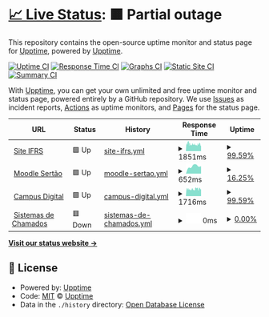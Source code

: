 # [📈 Live Status](https://upptime.github.io/upptime): <!--live status--> **🟧 Partial outage**

This repository contains the open-source uptime monitor and status page for [Upptime](https://upptime.js.org), powered by [Upptime](https://github.com/upptime/upptime).

[![Uptime CI](https://github.com/koj-co/upptime/workflows/Uptime%20CI/badge.svg)](https://github.com/koj-co/upptime/actions?query=workflow%3A%22Uptime+CI%22)
[![Response Time CI](https://github.com/koj-co/upptime/workflows/Response%20Time%20CI/badge.svg)](https://github.com/koj-co/upptime/actions?query=workflow%3A%22Response+Time+CI%22)
[![Graphs CI](https://github.com/koj-co/upptime/workflows/Graphs%20CI/badge.svg)](https://github.com/koj-co/upptime/actions?query=workflow%3A%22Graphs+CI%22)
[![Static Site CI](https://github.com/koj-co/upptime/workflows/Static%20Site%20CI/badge.svg)](https://github.com/koj-co/upptime/actions?query=workflow%3A%22Static+Site+CI%22)
[![Summary CI](https://github.com/koj-co/upptime/workflows/Summary%20CI/badge.svg)](https://github.com/koj-co/upptime/actions?query=workflow%3A%22Summary+CI%22)

With [Upptime](https://upptime.js.org), you can get your own unlimited and free uptime monitor and status page, powered entirely by a GitHub repository. We use [Issues](https://github.com/upptime/upptime/issues) as incident reports, [Actions](https://github.com/upptime/upptime/actions) as uptime monitors, and [Pages](https://upptime.github.io/upptime) for the status page.

<!--start: status pages-->
<!-- This summary is generated by Upptime (https://github.com/upptime/upptime) -->
<!-- Do not edit this manually, your changes will be overwritten -->
<!-- prettier-ignore -->
| URL | Status | History | Response Time | Uptime |
| --- | ------ | ------- | ------------- | ------ |
| <img alt="" src="https://favicons.githubusercontent.com/ifrs.edu.br" height="13"> [Site IFRS](https://ifrs.edu.br/sertao) | 🟩 Up | [site-ifrs.yml](https://github.com/ifrs-sertao/status/commits/master/history/site-ifrs.yml) | <details><summary><img alt="Response time graph" src="./graphs/site-ifrs/response-time-week.png" height="20"> 1851ms</summary><br><a href="https://ifrs-sertao.github.io/status/history/site-ifrs"><img alt="Response time 1959" src="https://img.shields.io/endpoint?url=https%3A%2F%2Fraw.githubusercontent.com%2Fifrs-sertao%2Fstatus%2Fmaster%2Fapi%2Fsite-ifrs%2Fresponse-time.json"></a><br><a href="https://ifrs-sertao.github.io/status/history/site-ifrs"><img alt="24-hour response time 1547" src="https://img.shields.io/endpoint?url=https%3A%2F%2Fraw.githubusercontent.com%2Fifrs-sertao%2Fstatus%2Fmaster%2Fapi%2Fsite-ifrs%2Fresponse-time-day.json"></a><br><a href="https://ifrs-sertao.github.io/status/history/site-ifrs"><img alt="7-day response time 1851" src="https://img.shields.io/endpoint?url=https%3A%2F%2Fraw.githubusercontent.com%2Fifrs-sertao%2Fstatus%2Fmaster%2Fapi%2Fsite-ifrs%2Fresponse-time-week.json"></a><br><a href="https://ifrs-sertao.github.io/status/history/site-ifrs"><img alt="30-day response time 1959" src="https://img.shields.io/endpoint?url=https%3A%2F%2Fraw.githubusercontent.com%2Fifrs-sertao%2Fstatus%2Fmaster%2Fapi%2Fsite-ifrs%2Fresponse-time-month.json"></a><br><a href="https://ifrs-sertao.github.io/status/history/site-ifrs"><img alt="1-year response time 1959" src="https://img.shields.io/endpoint?url=https%3A%2F%2Fraw.githubusercontent.com%2Fifrs-sertao%2Fstatus%2Fmaster%2Fapi%2Fsite-ifrs%2Fresponse-time-year.json"></a></details> | <details><summary><a href="https://ifrs-sertao.github.io/status/history/site-ifrs">99.59%</a></summary><a href="https://ifrs-sertao.github.io/status/history/site-ifrs"><img alt="All-time uptime 98.96%" src="https://img.shields.io/endpoint?url=https%3A%2F%2Fraw.githubusercontent.com%2Fifrs-sertao%2Fstatus%2Fmaster%2Fapi%2Fsite-ifrs%2Fuptime.json"></a><br><a href="https://ifrs-sertao.github.io/status/history/site-ifrs"><img alt="24-hour uptime 97.12%" src="https://img.shields.io/endpoint?url=https%3A%2F%2Fraw.githubusercontent.com%2Fifrs-sertao%2Fstatus%2Fmaster%2Fapi%2Fsite-ifrs%2Fuptime-day.json"></a><br><a href="https://ifrs-sertao.github.io/status/history/site-ifrs"><img alt="7-day uptime 99.59%" src="https://img.shields.io/endpoint?url=https%3A%2F%2Fraw.githubusercontent.com%2Fifrs-sertao%2Fstatus%2Fmaster%2Fapi%2Fsite-ifrs%2Fuptime-week.json"></a><br><a href="https://ifrs-sertao.github.io/status/history/site-ifrs"><img alt="30-day uptime 98.96%" src="https://img.shields.io/endpoint?url=https%3A%2F%2Fraw.githubusercontent.com%2Fifrs-sertao%2Fstatus%2Fmaster%2Fapi%2Fsite-ifrs%2Fuptime-month.json"></a><br><a href="https://ifrs-sertao.github.io/status/history/site-ifrs"><img alt="1-year uptime 98.96%" src="https://img.shields.io/endpoint?url=https%3A%2F%2Fraw.githubusercontent.com%2Fifrs-sertao%2Fstatus%2Fmaster%2Fapi%2Fsite-ifrs%2Fuptime-year.json"></a></details>
| <img alt="" src="https://favicons.githubusercontent.com/moodle.sertao.ifrs.edu.br" height="13"> [Moodle Sertão](https://moodle.sertao.ifrs.edu.br) | 🟩 Up | [moodle-sertao.yml](https://github.com/ifrs-sertao/status/commits/master/history/moodle-sertao.yml) | <details><summary><img alt="Response time graph" src="./graphs/moodle-sertao/response-time-week.png" height="20"> 652ms</summary><br><a href="https://ifrs-sertao.github.io/status/history/moodle-sertao"><img alt="Response time 652" src="https://img.shields.io/endpoint?url=https%3A%2F%2Fraw.githubusercontent.com%2Fifrs-sertao%2Fstatus%2Fmaster%2Fapi%2Fmoodle-sertao%2Fresponse-time.json"></a><br><a href="https://ifrs-sertao.github.io/status/history/moodle-sertao"><img alt="24-hour response time 654" src="https://img.shields.io/endpoint?url=https%3A%2F%2Fraw.githubusercontent.com%2Fifrs-sertao%2Fstatus%2Fmaster%2Fapi%2Fmoodle-sertao%2Fresponse-time-day.json"></a><br><a href="https://ifrs-sertao.github.io/status/history/moodle-sertao"><img alt="7-day response time 652" src="https://img.shields.io/endpoint?url=https%3A%2F%2Fraw.githubusercontent.com%2Fifrs-sertao%2Fstatus%2Fmaster%2Fapi%2Fmoodle-sertao%2Fresponse-time-week.json"></a><br><a href="https://ifrs-sertao.github.io/status/history/moodle-sertao"><img alt="30-day response time 652" src="https://img.shields.io/endpoint?url=https%3A%2F%2Fraw.githubusercontent.com%2Fifrs-sertao%2Fstatus%2Fmaster%2Fapi%2Fmoodle-sertao%2Fresponse-time-month.json"></a><br><a href="https://ifrs-sertao.github.io/status/history/moodle-sertao"><img alt="1-year response time 652" src="https://img.shields.io/endpoint?url=https%3A%2F%2Fraw.githubusercontent.com%2Fifrs-sertao%2Fstatus%2Fmaster%2Fapi%2Fmoodle-sertao%2Fresponse-time-year.json"></a></details> | <details><summary><a href="https://ifrs-sertao.github.io/status/history/moodle-sertao">16.25%</a></summary><a href="https://ifrs-sertao.github.io/status/history/moodle-sertao"><img alt="All-time uptime 15.87%" src="https://img.shields.io/endpoint?url=https%3A%2F%2Fraw.githubusercontent.com%2Fifrs-sertao%2Fstatus%2Fmaster%2Fapi%2Fmoodle-sertao%2Fuptime.json"></a><br><a href="https://ifrs-sertao.github.io/status/history/moodle-sertao"><img alt="24-hour uptime 100.00%" src="https://img.shields.io/endpoint?url=https%3A%2F%2Fraw.githubusercontent.com%2Fifrs-sertao%2Fstatus%2Fmaster%2Fapi%2Fmoodle-sertao%2Fuptime-day.json"></a><br><a href="https://ifrs-sertao.github.io/status/history/moodle-sertao"><img alt="7-day uptime 16.25%" src="https://img.shields.io/endpoint?url=https%3A%2F%2Fraw.githubusercontent.com%2Fifrs-sertao%2Fstatus%2Fmaster%2Fapi%2Fmoodle-sertao%2Fuptime-week.json"></a><br><a href="https://ifrs-sertao.github.io/status/history/moodle-sertao"><img alt="30-day uptime 15.87%" src="https://img.shields.io/endpoint?url=https%3A%2F%2Fraw.githubusercontent.com%2Fifrs-sertao%2Fstatus%2Fmaster%2Fapi%2Fmoodle-sertao%2Fuptime-month.json"></a><br><a href="https://ifrs-sertao.github.io/status/history/moodle-sertao"><img alt="1-year uptime 15.87%" src="https://img.shields.io/endpoint?url=https%3A%2F%2Fraw.githubusercontent.com%2Fifrs-sertao%2Fstatus%2Fmaster%2Fapi%2Fmoodle-sertao%2Fuptime-year.json"></a></details>
| <img alt="" src="https://favicons.githubusercontent.com/campusdigital.sertao.ifrs.edu.br" height="13"> [Campus Digital](https://campusdigital.sertao.ifrs.edu.br) | 🟩 Up | [campus-digital.yml](https://github.com/ifrs-sertao/status/commits/master/history/campus-digital.yml) | <details><summary><img alt="Response time graph" src="./graphs/campus-digital/response-time-week.png" height="20"> 1716ms</summary><br><a href="https://ifrs-sertao.github.io/status/history/campus-digital"><img alt="Response time 1691" src="https://img.shields.io/endpoint?url=https%3A%2F%2Fraw.githubusercontent.com%2Fifrs-sertao%2Fstatus%2Fmaster%2Fapi%2Fcampus-digital%2Fresponse-time.json"></a><br><a href="https://ifrs-sertao.github.io/status/history/campus-digital"><img alt="24-hour response time 1597" src="https://img.shields.io/endpoint?url=https%3A%2F%2Fraw.githubusercontent.com%2Fifrs-sertao%2Fstatus%2Fmaster%2Fapi%2Fcampus-digital%2Fresponse-time-day.json"></a><br><a href="https://ifrs-sertao.github.io/status/history/campus-digital"><img alt="7-day response time 1716" src="https://img.shields.io/endpoint?url=https%3A%2F%2Fraw.githubusercontent.com%2Fifrs-sertao%2Fstatus%2Fmaster%2Fapi%2Fcampus-digital%2Fresponse-time-week.json"></a><br><a href="https://ifrs-sertao.github.io/status/history/campus-digital"><img alt="30-day response time 1691" src="https://img.shields.io/endpoint?url=https%3A%2F%2Fraw.githubusercontent.com%2Fifrs-sertao%2Fstatus%2Fmaster%2Fapi%2Fcampus-digital%2Fresponse-time-month.json"></a><br><a href="https://ifrs-sertao.github.io/status/history/campus-digital"><img alt="1-year response time 1691" src="https://img.shields.io/endpoint?url=https%3A%2F%2Fraw.githubusercontent.com%2Fifrs-sertao%2Fstatus%2Fmaster%2Fapi%2Fcampus-digital%2Fresponse-time-year.json"></a></details> | <details><summary><a href="https://ifrs-sertao.github.io/status/history/campus-digital">99.59%</a></summary><a href="https://ifrs-sertao.github.io/status/history/campus-digital"><img alt="All-time uptime 98.96%" src="https://img.shields.io/endpoint?url=https%3A%2F%2Fraw.githubusercontent.com%2Fifrs-sertao%2Fstatus%2Fmaster%2Fapi%2Fcampus-digital%2Fuptime.json"></a><br><a href="https://ifrs-sertao.github.io/status/history/campus-digital"><img alt="24-hour uptime 97.16%" src="https://img.shields.io/endpoint?url=https%3A%2F%2Fraw.githubusercontent.com%2Fifrs-sertao%2Fstatus%2Fmaster%2Fapi%2Fcampus-digital%2Fuptime-day.json"></a><br><a href="https://ifrs-sertao.github.io/status/history/campus-digital"><img alt="7-day uptime 99.59%" src="https://img.shields.io/endpoint?url=https%3A%2F%2Fraw.githubusercontent.com%2Fifrs-sertao%2Fstatus%2Fmaster%2Fapi%2Fcampus-digital%2Fuptime-week.json"></a><br><a href="https://ifrs-sertao.github.io/status/history/campus-digital"><img alt="30-day uptime 98.96%" src="https://img.shields.io/endpoint?url=https%3A%2F%2Fraw.githubusercontent.com%2Fifrs-sertao%2Fstatus%2Fmaster%2Fapi%2Fcampus-digital%2Fuptime-month.json"></a><br><a href="https://ifrs-sertao.github.io/status/history/campus-digital"><img alt="1-year uptime 98.96%" src="https://img.shields.io/endpoint?url=https%3A%2F%2Fraw.githubusercontent.com%2Fifrs-sertao%2Fstatus%2Fmaster%2Fapi%2Fcampus-digital%2Fuptime-year.json"></a></details>
| <img alt="" src="https://favicons.githubusercontent.com/xn--suorte-qw7b.sertao.ifrs.edu.br" height="13"> [Sistemas de Chamados](https://suṕorte.sertao.ifrs.edu.br) | 🟥 Down | [sistemas-de-chamados.yml](https://github.com/ifrs-sertao/status/commits/master/history/sistemas-de-chamados.yml) | <details><summary><img alt="Response time graph" src="./graphs/sistemas-de-chamados/response-time-week.png" height="20"> 0ms</summary><br><a href="https://ifrs-sertao.github.io/status/history/sistemas-de-chamados"><img alt="Response time 0" src="https://img.shields.io/endpoint?url=https%3A%2F%2Fraw.githubusercontent.com%2Fifrs-sertao%2Fstatus%2Fmaster%2Fapi%2Fsistemas-de-chamados%2Fresponse-time.json"></a><br><a href="https://ifrs-sertao.github.io/status/history/sistemas-de-chamados"><img alt="24-hour response time 0" src="https://img.shields.io/endpoint?url=https%3A%2F%2Fraw.githubusercontent.com%2Fifrs-sertao%2Fstatus%2Fmaster%2Fapi%2Fsistemas-de-chamados%2Fresponse-time-day.json"></a><br><a href="https://ifrs-sertao.github.io/status/history/sistemas-de-chamados"><img alt="7-day response time 0" src="https://img.shields.io/endpoint?url=https%3A%2F%2Fraw.githubusercontent.com%2Fifrs-sertao%2Fstatus%2Fmaster%2Fapi%2Fsistemas-de-chamados%2Fresponse-time-week.json"></a><br><a href="https://ifrs-sertao.github.io/status/history/sistemas-de-chamados"><img alt="30-day response time 0" src="https://img.shields.io/endpoint?url=https%3A%2F%2Fraw.githubusercontent.com%2Fifrs-sertao%2Fstatus%2Fmaster%2Fapi%2Fsistemas-de-chamados%2Fresponse-time-month.json"></a><br><a href="https://ifrs-sertao.github.io/status/history/sistemas-de-chamados"><img alt="1-year response time 0" src="https://img.shields.io/endpoint?url=https%3A%2F%2Fraw.githubusercontent.com%2Fifrs-sertao%2Fstatus%2Fmaster%2Fapi%2Fsistemas-de-chamados%2Fresponse-time-year.json"></a></details> | <details><summary><a href="https://ifrs-sertao.github.io/status/history/sistemas-de-chamados">0.00%</a></summary><a href="https://ifrs-sertao.github.io/status/history/sistemas-de-chamados"><img alt="All-time uptime 0.00%" src="https://img.shields.io/endpoint?url=https%3A%2F%2Fraw.githubusercontent.com%2Fifrs-sertao%2Fstatus%2Fmaster%2Fapi%2Fsistemas-de-chamados%2Fuptime.json"></a><br><a href="https://ifrs-sertao.github.io/status/history/sistemas-de-chamados"><img alt="24-hour uptime 0.00%" src="https://img.shields.io/endpoint?url=https%3A%2F%2Fraw.githubusercontent.com%2Fifrs-sertao%2Fstatus%2Fmaster%2Fapi%2Fsistemas-de-chamados%2Fuptime-day.json"></a><br><a href="https://ifrs-sertao.github.io/status/history/sistemas-de-chamados"><img alt="7-day uptime 0.00%" src="https://img.shields.io/endpoint?url=https%3A%2F%2Fraw.githubusercontent.com%2Fifrs-sertao%2Fstatus%2Fmaster%2Fapi%2Fsistemas-de-chamados%2Fuptime-week.json"></a><br><a href="https://ifrs-sertao.github.io/status/history/sistemas-de-chamados"><img alt="30-day uptime 0.00%" src="https://img.shields.io/endpoint?url=https%3A%2F%2Fraw.githubusercontent.com%2Fifrs-sertao%2Fstatus%2Fmaster%2Fapi%2Fsistemas-de-chamados%2Fuptime-month.json"></a><br><a href="https://ifrs-sertao.github.io/status/history/sistemas-de-chamados"><img alt="1-year uptime 0.00%" src="https://img.shields.io/endpoint?url=https%3A%2F%2Fraw.githubusercontent.com%2Fifrs-sertao%2Fstatus%2Fmaster%2Fapi%2Fsistemas-de-chamados%2Fuptime-year.json"></a></details>

<!--end: status pages-->

[**Visit our status website →**](https://upptime.github.io/upptime)

## 📄 License

- Powered by: [Upptime](https://github.com/upptime/upptime)
- Code: [MIT](./LICENSE) © [Upptime](https://upptime.js.org)
- Data in the `./history` directory: [Open Database License](https://opendatacommons.org/licenses/odbl/1-0/)
